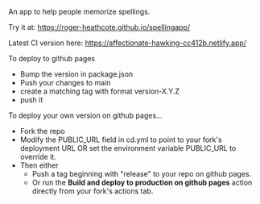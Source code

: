 An app to help people memorize spellings.

Try it at: https://roger-heathcote.github.io/spellingapp/

Latest CI version here: https://affectionate-hawking-cc412b.netlify.app/

To deploy to github pages

- Bump the version in package.json
- Push your changes to main
- create a matching tag with format version-X.Y.Z
- push it


To deploy your own version on github pages...

- Fork the repo
- Modify the PUBLIC_URL field in cd.yml to point to your fork's deployment URL OR set the environment variable PUBLIC_URL to override it.
- Then either
  - Push a tag beginning with "release" to your repo on github pages.
  - Or run the **Build and deploy to production on github pages** action directly from your fork's actions tab.